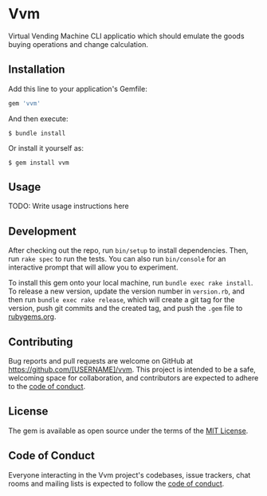 # Vvm

Virtual Vending Machine CLI applicatio which should emulate the goods buying operations and change calculation.

## Installation

Add this line to your application's Gemfile:

```ruby
gem 'vvm'
```

And then execute:

    $ bundle install

Or install it yourself as:

    $ gem install vvm

## Usage

TODO: Write usage instructions here

## Development

After checking out the repo, run `bin/setup` to install dependencies. Then, run `rake spec` to run the tests. You can also run `bin/console` for an interactive prompt that will allow you to experiment.

To install this gem onto your local machine, run `bundle exec rake install`. To release a new version, update the version number in `version.rb`, and then run `bundle exec rake release`, which will create a git tag for the version, push git commits and the created tag, and push the `.gem` file to [rubygems.org](https://rubygems.org).

## Contributing

Bug reports and pull requests are welcome on GitHub at https://github.com/[USERNAME]/vvm. This project is intended to be a safe, welcoming space for collaboration, and contributors are expected to adhere to the [code of conduct](https://github.com/[USERNAME]/vvm/blob/master/CODE_OF_CONDUCT.md).

## License

The gem is available as open source under the terms of the [MIT License](https://opensource.org/licenses/MIT).

## Code of Conduct

Everyone interacting in the Vvm project's codebases, issue trackers, chat rooms and mailing lists is expected to follow the [code of conduct](https://github.com/[USERNAME]/vvm/blob/master/CODE_OF_CONDUCT.md).
